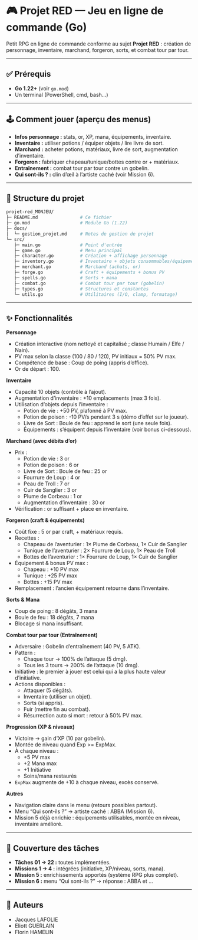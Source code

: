 # 🎮 Projet RED — Jeu en ligne de commande (Go)

Petit RPG en ligne de commande conforme au sujet **Projet RED** : création de personnage, inventaire, marchand, forgeron, sorts, et combat tour par tour.

---

## ✅ Prérequis

- **Go 1.22+** (voir `go.mod`)
- Un terminal (PowerShell, cmd, bash…)

---

## 🕹️ Comment jouer (aperçu des menus)

 - **Infos personnage :** stats, or, XP, mana, équipements, inventaire.
 - **Inventaire :** utiliser potions / équiper objets / lire livre de sort.
 - **Marchand :** acheter potions, matériaux, livre de sort, augmentation d’inventaire.
 - **Forgeron :** fabriquer chapeau/tunique/bottes contre or + matériaux.
 - **Entraînement :** combat tour par tour contre un gobelin.
 - **Qui sont-ils ? :** clin d’œil à l’artiste caché (voir Mission 6).

---

## 📂 Structure du projet

```bash
projet-red_MONJEU/
├─ README.md                # Ce fichier
├─ go.mod                   # Module Go (1.22)
├─ docs/
│  └─ gestion_projet.md     # Notes de gestion de projet
└─ src/
   ├─ main.go               # Point d'entrée
   ├─ game.go               # Menu principal
   ├─ character.go          # Création + affichage personnage
   ├─ inventory.go          # Inventaire + objets consommables/équipements
   ├─ merchant.go           # Marchand (achats, or)
   ├─ forge.go              # Craft + équipements + bonus PV
   ├─ spells.go             # Sorts + mana
   ├─ combat.go             # Combat tour par tour (gobelin)
   ├─ types.go              # Structures et constantes
   └─ utils.go              # Utilitaires (I/O, clamp, formatage)
```

---

## ✨ Fonctionnalités
**Personnage**

 - Création interactive (nom nettoyé et capitalisé ; classe Humain / Elfe / Nain).
 - PV max selon la classe (100 / 80 / 120), PV initiaux = 50% PV max.
 - Compétence de base : Coup de poing (appris d’office).
 - Or de départ : 100.

**Inventaire**

 - Capacité 10 objets (contrôle à l’ajout).
 - Augmentation d’inventaire : +10 emplacements (max 3 fois).
 - Utilisation d’objets depuis l’inventaire :
     - Potion de vie : +50 PV, plafonné à PV max.
     - Potion de poison : -10 PV/s pendant 3 s (démo d’effet sur le joueur).
     - Livre de Sort : Boule de feu : apprend le sort (une seule fois).
     - Équipements : s’équipent depuis l’inventaire (voir bonus ci-dessous).

**Marchand (avec débits d’or)**

 - Prix :
     - Potion de vie : 3 or
     - Potion de poison : 6 or
     - Livre de Sort : Boule de feu : 25 or
     - Fourrure de Loup : 4 or
     - Peau de Troll : 7 or
     - Cuir de Sanglier : 3 or
     - Plume de Corbeau : 1 or
     - Augmentation d’inventaire : 30 or
 - Vérification : or suffisant + place en inventaire.

**Forgeron (craft & équipements)**

 - Coût fixe : 5 or par craft, + matériaux requis.
 - Recettes :
     - Chapeau de l’aventurier : 1× Plume de Corbeau, 1× Cuir de Sanglier
     - Tunique de l’aventurier : 2× Fourrure de Loup, 1× Peau de Troll
     - Bottes de l’aventurier : 1× Fourrure de Loup, 1× Cuir de Sanglier
 - Équipement & bonus PV max :
     - Chapeau : +10 PV max
     - Tunique : +25 PV max
     - Bottes : +15 PV max
 - Remplacement : l’ancien équipement retourne dans l’inventaire.

**Sorts & Mana**

 - Coup de poing : 8 dégâts, 3 mana
 - Boule de feu : 18 dégâts, 7 mana
 - Blocage si mana insuffisant.

**Combat tour par tour (Entraînement)**

 - Adversaire : Gobelin d’entraînement (40 PV, 5 ATK).
 - Pattern : 
     - Chaque tour → 100% de l’attaque (5 dmg).
     - Tous les 3 tours → 200% de l’attaque (10 dmg).
 - Initiative : le premier à jouer est celui qui a la plus haute valeur d’initiative.
 - Actions disponibles :
     - Attaquer (5 dégâts).
     - Inventaire (utiliser un objet).
     - Sorts (si appris).
     - Fuir (mettre fin au combat).
     - Résurrection auto si mort : retour à 50% PV max.

**Progression (XP & niveaux)**

 - Victoire → gain d’XP (10 par gobelin).
 - Montée de niveau quand Exp >= ExpMax.
 - À chaque niveau :
     - +5 PV max
     - +2 Mana max
     - +1 Initiative
     - Soins/mana restaurés
 - `ExpMax` augmente de +10 à chaque niveau, excès conservé.

**Autres**

 - Navigation claire dans le menu (retours possibles partout).
 - Menu “Qui sont-ils ?” → artiste caché : ABBA (Mission 6).
 - Mission 5 déjà enrichie : équipements utilisables, montée en niveau, inventaire amélioré.

 ---
## 📜 Couverture des tâches

 - **Tâches 01 → 22 :** toutes implémentées.
 - **Missions 1 → 4 :** intégrées (initiative, XP/niveau, sorts, mana).
 - **Mission 5 :** enrichissements apportés (système RPG plus complet).
 - **Mission 6 :** menu “Qui sont-ils ?” → réponse : ABBA et ...

 ---

 ## 👤 Auteurs

 - Jacques LAFOLIE
 - Eliott GUERLAIN
 - Florin HAMELIN
